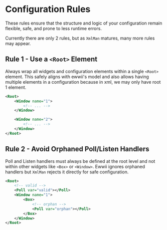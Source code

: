 # Configuration Rules

These rules ensure that the structure and logic of your configuration remain flexible, safe, and prone to less runtime errors.

Currently there are only 2 rules, but as `XmlMan` matures, many more rules may appear.

## Rule 1 - Use a `<Root>` Element

Always wrap all widgets and configuration elements within a single `<Root>` element. This safely aligns with ewwii's model and also allows having multiple elements in a configuration because in xml, we may only have root 1 element.

```xml
<Root>
    <Window name="1">
        <!-- ... -->
    </Window>

    <Window name="2">
        <!-- ... -->
    </Window>
</Root>
```

## Rule 2 - Avoid Orphaned Poll/Listen Handlers

Poll and Listen handlers must always be defined at the root level and not within other widgets like `<Box>` or `<Window>`. Ewwii ignores orphaned handlers but `XmlMan` rejects it directly for safe configuration.

```xml
<Root>
    <!-- valid -->
    <Poll var="valid"></Poll>
    <Window name="1">
        <Box>
            <!-- orphan -->
            <Poll var="orphan"></Poll>
        </Box>
    </Window>
</Root>
```
